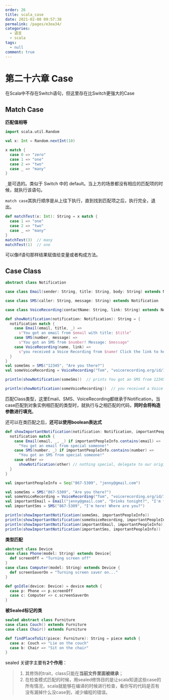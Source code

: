 ```yaml
---
order: 26
title: scala_case
date: 2021-02-08 09:57:38
permalink: /pages/e3ea34/
categories: 
  - 语言
  - scala
tags: 
  - null
comment: true
---
```


# 第二十六章 Case

在Scala中不存在Switch语句，但这里存在比Switch更强大的Case

## Match Case

**匹配值相等**

```scala
import scala.util.Random

val x: Int = Random.nextInt(10)

x match {
  case 0 => "zero"
  case 1 => "one"
  case 2 => "two"
  case _ => "many"
}
```

`_`是可选的。类似于 Switch 中的 default。当上方的场景都没有相应的匹配项的时候，就执行该语句。

`match case`其执行顺序是从上往下执行，直到找到匹配项之后，执行完全，退出。

```scala
def matchTest(x: Int): String = x match {
  case 1 => "one"
  case 2 => "two"
  case _ => "many"
}
matchTest(3)  // many
matchTest(1)  // one

```

可以像if语句那样结果赋值给变量或者构成方法。

## Case Class

```scala
abstract class Notification

case class Email(sender: String, title: String, body: String) extends Notification

case class SMS(caller: String, message: String) extends Notification

case class VoiceRecording(contactName: String, link: String) extends Notification

```

```scala
def showNotification(notification: Notification): String = {
  notification match {
    case Email(email, title, _) =>
      s"You got an email from $email with title: $title"
    case SMS(number, message) =>
      s"You got an SMS from $number! Message: $message"
    case VoiceRecording(name, link) =>
      s"you received a Voice Recording from $name! Click the link to hear it: $link"
  }
}
val someSms = SMS("12345", "Are you there?")
val someVoiceRecording = VoiceRecording("Tom", "voicerecording.org/id/123")

println(showNotification(someSms))  // prints You got an SMS from 12345! Message: Are you there?

println(showNotification(someVoiceRecording))  // you received a Voice Recording from Tom! Click the link to hear it: voicerecording.org/id/123
```

匹配Class类型，这里Email、SMS、VoiceRecording都继承于Notification，当case匹配到对象实例相匹配的类型时，就执行与之相匹配的代码，**同时会将构造参数进行填充**。

还可以在类匹配之后，**还可以使用boolean表达式**

```scala
def showImportantNotification(notification: Notification, importantPeopleInfo: Seq[String]): String = {
  notification match {
    case Email(email, _, _) if importantPeopleInfo.contains(email) =>
      "You got an email from special someone!"
    case SMS(number, _) if importantPeopleInfo.contains(number) =>
      "You got an SMS from special someone!"
    case other =>
      showNotification(other) // nothing special, delegate to our original showNotification function
  }
}

val importantPeopleInfo = Seq("867-5309", "jenny@gmail.com")

val someSms = SMS("867-5309", "Are you there?")
val someVoiceRecording = VoiceRecording("Tom", "voicerecording.org/id/123")
val importantEmail = Email("jenny@gmail.com", "Drinks tonight?", "I'm free after 5!")
val importantSms = SMS("867-5309", "I'm here! Where are you?")

println(showImportantNotification(someSms, importantPeopleInfo))
println(showImportantNotification(someVoiceRecording, importantPeopleInfo))
println(showImportantNotification(importantEmail, importantPeopleInfo))
println(showImportantNotification(importantSms, importantPeopleInfo))
```

**类型匹配**

```scala
abstract class Device
case class Phone(model: String) extends Device{
  def screenOff = "Turning screen off"
}
case class Computer(model: String) extends Device {
  def screenSaverOn = "Turning screen saver on..."
}

def goIdle(device: Device) = device match {
  case p: Phone => p.screenOff
  case c: Computer => c.screenSaverOn
}
```

**被Sealed标记的类**

```scala
sealed abstract class Furniture
case class Couch() extends Furniture
case class Chair() extends Furniture

def findPlaceToSit(piece: Furniture): String = piece match {
  case a: Couch => "Lie on the couch"
  case b: Chair => "Sit on the chair"
}
```

sealed 关键字主要有**2个作用**：

> 1. 其修饰的trait，class只能在**当前文件里面被继承**；
> 2. 在检查模式匹配的时候，用sealed修饰目的是让scala知道这些case的所有情况，scala就能够在编译的时候进行检查，看你写的代码是否有没有漏掉什么没case到，减少编程的错误。